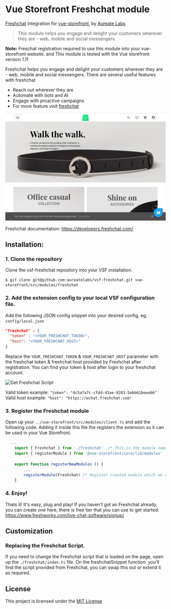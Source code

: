 # Vue Storefront Freshchat module
[Freshchat](https://www.freshworks.com/live-chat-software/) integration for [vue-storefront](https://github.com/aureatelabs/vsf-freshchat), by [Aureate Labs](https://aureatelabs.com/)
> This module helps you engage and delight your customers wherever they are - web, mobile and social messengers.

**Note:** Freschat registration required to use this module into your vue-storefront website. and This module is tested with the Vue storefront version 1.11

Freshchat helps you engage and delight your customers wherever they are - web, mobile and social messengers.
There are several useful features with freshchat
- Reach out wherever they are
- Automate with bots and AI
- Engage with proactive campaigns
- For more feature visit [freshchat](https://www.freshworks.com/live-chat-software/features)

![Demo](docs/preview.png)

Freshchat documentation: https://developers.freshchat.com/

## Installation:

### 1. Clone the repository

Clone the vsf-freshchat repository into your VSF installation.
```shell
$ git clone git@github.com:aureatelabs/vsf-freshchat.git vue-storefront/src/modules/freshchat
```
### 2. Add the extension config to your local VSF configuration file.
Add the following JSON config snippet into your desired config, eg. `config/local.json`
```json
"freshchat" : {
  "token" : "<YOUR_FRESHCHAT_TOKEN>",
  "host": "<YOUR_FRESHCHAT_HOST>"
}
```
Replace the `YOUR_FRESHCHAT_TOKEN` & `YOUR_FRESHCHAT_HOST` parameter with the freshchat token & freshchat host provided by Freshchat after registration. You can find your token & host after login to your freshchat account.

![Get Freshchat Script](docs/freeChat-script.png)

Valid token example: `"token": "dc5a7a7c-cfdd-43ae-9283-5ebb61beeeb6"`
Valid host example: `"host": "https://wchat.freshchat.com"`
### 3. Register the Freshchat module
Open up your `../vue-storefront/src/modules/client.ts` and add the following code. Adding it inside this file the registers the extension so it can be used in your Vue Storefront.
```js
  ...
	import { Freshchat } from './freshchat'  /* This is the module name which is we are creating */
	import { registerModule } from '@vue-storefront/core/lib/modules'

	export function registerNewModules () {
		...
		registerModule(Freshchat) /* Register created module which we created in this tutorial */
	}
```
### 4. Enjoy!
Thats it! It's easy, plug and play! If you haven't got an Freshchat already, you can create one here, there is free tier that you can use to get started: https://www.freshworks.com/live-chat-software/signup/

## Customization

### Replacing the Freshchat Script.
If you need to change the Freshchat script that is loaded on the page, open up the `./freshchat/index.ts` file. On the freshchatSnippet function. you'll find the script provided from Freshchat, you can swap this out or extend it as required.

## License
This project is licensed under the [MIT License](https://github.com/aureatelabs/vsf-freshchat/blob/master/LICENSE)
